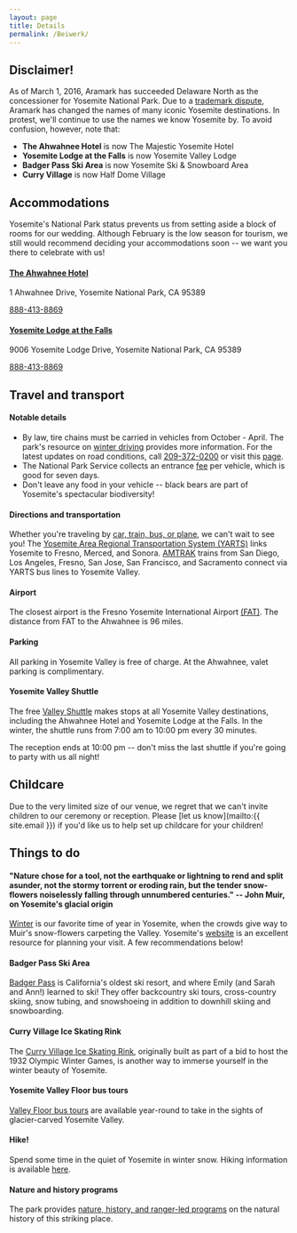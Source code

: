```yaml
---
layout: page
title: Details
permalink: /Beiwerk/
---
```


## Disclaimer!

As of March 1, 2016, Aramark has succeeded Delaware North as the concessioner for Yosemite National Park. Due to a [trademark dispute](http://www.nps.gov/yose/learn/news/yosemite-national-park-to-change-historic-property-names.htm), Aramark has changed the names of many iconic Yosemite destinations. In protest, we'll continue to use the names we know Yosemite by. To avoid confusion, however, note that:

* **The Ahwahnee Hotel** is now The Majestic Yosemite Hotel
* **Yosemite Lodge at the Falls** is now Yosemite Valley Lodge
* **Badger Pass Ski Area** is now Yosemite Ski & Snowboard Area
* **Curry Village** is now Half Dome Village

## Accommodations

Yosemite's National Park status prevents us from setting aside a block of rooms for our wedding. Although February is the low season for tourism, we still would recommend deciding your accommodations soon -- we want you there to celebrate with us!

#### [The Ahwahnee Hotel](http://www.travelyosemite.com/lodging/the-majestic-yosemite-hotel/)

1 Ahwahnee Drive, Yosemite National Park, CA 95389

[888-413-8869](tel:+18884138869)


#### [Yosemite Lodge at the Falls](http://www.travelyosemite.com/lodging/yosemite-valley-lodge/)

9006 Yosemite Lodge Drive, Yosemite National Park, CA 95389

[888-413-8869](tel:+18884138869)


## Travel and transport

#### Notable details

* By law, tire chains must be carried in vehicles from October - April. The park's resource on [winter driving](http://www.travelyosemite.com/winter/winter-travel-conditions/) provides more information. For the latest updates on road conditions, call [209-372-0200](tel:+12093720200) or visit this [page](http://www.nps.gov/yose/planyourvisit/conditions.htm).
* The National Park Service collects an entrance [fee](http://www.nps.gov/yose/planyourvisit/fees.htm) per vehicle, which is good for seven days.
* Don't leave any food in your vehicle -- black bears are part of Yosemite's spectacular biodiversity!

#### Directions and transportation

Whether you're traveling by [car, train, bus, or plane](http://www.travelyosemite.com/discover/getting-here/), we can't wait to see you! The [Yosemite Area Regional Transportation System (YARTS)](http://yarts.com/) links Yosemite to Fresno, Merced, and Sonora. [AMTRAK](https://www.amtrak.com/home) trains from San Diego, Los Angeles, Fresno, San Jose, San Francisco, and Sacramento connect via YARTS bus lines to Yosemite Valley. 

#### Airport

The closest airport is the Fresno Yosemite International Airport [(FAT)](http://www.flyfresno.com/). The distance from FAT to the Ahwahnee is 96 miles.

#### Parking

 All parking in Yosemite Valley is free of charge. At the Ahwahnee, valet parking is complimentary.

#### Yosemite Valley Shuttle

The free [Valley Shuttle](http://www.nps.gov/yose/planyourvisit/upload/valleyshuttle.pdf) makes stops at all Yosemite Valley destinations, including the Ahwahnee Hotel and Yosemite Lodge at the Falls. In the winter, the shuttle runs from 7:00 am to 10:00 pm every 30 minutes.

The reception ends at 10:00 pm -- don't miss the last shuttle if you're going to party with us all night!


## Childcare

Due to the very limited size of our venue, we regret that we can't invite children to our ceremony or reception. Please [let us know](mailto:{{ site.email }}) if you'd like us to help set up childcare for your children!

## Things to do

#### "Nature chose for a tool, not the earthquake or lightning to rend and split asunder, not the stormy torrent or eroding rain, but the tender snow-flowers noiselessly falling through unnumbered centuries." -- John Muir, on Yosemite's glacial origin

[Winter](http://www.nps.gov/yose/planyourvisit/winter.htm) is our favorite time of year in Yosemite, when the crowds give way to Muir's snow-flowers carpeting the Valley. Yosemite's [website](http://www.travelyosemite.com/) is an excellent resource for planning your visit. A few recommendations below!

#### Badger Pass Ski Area

[Badger Pass](http://www.travelyosemite.com/winter/yosemite-ski-snowboard-area/) is California's oldest ski resort, and where Emily (and Sarah and Ann!) learned to ski! They offer backcountry ski tours, cross-country skiing, snow tubing, and snowshoeing in addition to downhill skiing and snowboarding. 

#### Curry Village Ice Skating Rink

The [Curry Village Ice Skating Rink](http://www.travelyosemite.com/winter/half-dome-village-ice-skating-rink/), originally built as part of a bid to host the 1932 Olympic Winter Games, is another way to immerse yourself in the winter beauty of Yosemite.  

#### Yosemite Valley Floor bus tours

[Valley Floor bus tours](http://www.travelyosemite.com/things-to-do/guided-bus-tours/) are available year-round to take in the sights of glacier-carved Yosemite Valley. 

#### Hike!

Spend some time in the quiet of Yosemite in winter snow. Hiking information is available [here](http://www.travelyosemite.com/things-to-do/hiking/).

#### Nature and history programs

The park provides [nature, history, and ranger-led programs](http://www.travelyosemite.com/things-to-do/ranger-nature-programs/) on the natural history of this striking place.

